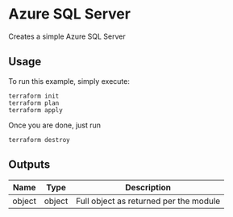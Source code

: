# Azure SQL Server

Creates a simple Azure SQL Server

## Usage

To run this example, simply execute:

```hcl
terraform init
terraform plan
terraform apply
```

Once you are done, just run
```hcl
terraform destroy
```

## Outputs

| Name | Type | Description |
| -- | -- | -- | 
| object | object | Full object as returned per the module |
